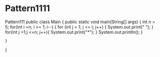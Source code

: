 # Pattern1111
Pattern111
public class Main {
    public static void main(String[] args) {
        int n = 5;
       for(int i =n; i >= 1; i--) {
           for (int j = 1; j <= i; j++) {
               System.out.print(" ");
           }
           for(int j =1;j <=n; j++){
               System.out.print("*");
           }
           System.out.println();
       }

    }
}
